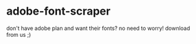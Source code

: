 # adobe-font-scraper
don't have adobe plan and want their fonts? no need to worry! download from us ;)
